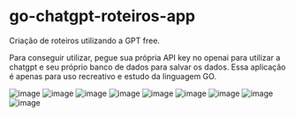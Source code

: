 # go-chatgpt-roteiros-app
Criação de roteiros utilizando a GPT free.

Para conseguir utilizar, pegue sua própria API key no openai para utilizar a chatgpt e seu próprio banco de dados para salvar os dados.
Essa aplicação é apenas para uso recreativo e estudo da linguagem GO.

![image](https://user-images.githubusercontent.com/49040288/235929871-c221dc0e-d6fd-40e6-9c59-6d326eaa49ce.png)
![image](https://user-images.githubusercontent.com/49040288/235930024-50c128b4-d015-4e37-a3ea-98b9f31a5039.png)
![image](https://user-images.githubusercontent.com/49040288/235930107-cfa1152c-e176-4e6a-aab0-8668677d90a2.png)
![image](https://user-images.githubusercontent.com/49040288/235930182-e500dab7-7725-4b1a-9ae1-68598e7e1eb6.png)
![image](https://user-images.githubusercontent.com/49040288/235930248-5edea09c-88a3-48db-91ba-7ec5866b00d1.png)
![image](https://user-images.githubusercontent.com/49040288/235931343-e37efbb9-d57b-4af1-b7f5-1310ba4f5bd0.png)
![image](https://user-images.githubusercontent.com/49040288/235930357-7a3e1933-47fe-4f85-b11b-2b5e84b548ba.png)
![image](https://user-images.githubusercontent.com/49040288/235931721-2d6a5b67-e2d0-47db-9dc4-5da52234d9d2.png)
![image](https://user-images.githubusercontent.com/49040288/235931921-f747aabe-a81e-4aa9-ba60-880f0cde1b5f.png)

